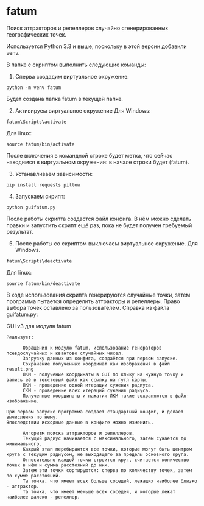 # fatum
Поиск аттракторов и репеллеров случайно сгенерированных географических точек.

Используется Python 3.3 и выше, поскольку в этой версии добавили venv.

В папке с скриптом выполнить следующие команды:
1. Сперва создадим виртуальное окружение:
```
python -m venv fatum
```
Будет создана папка fatum в текущей папке.

2. Активируем виртуальное окружение 
Для Windows:
```
fatum\Scripts\activate
```
Для linux:
```
source fatum/bin/activate
```
После включения в командной строке будет метка, что сейчас находимся в виртуальном окружении: в начале строки будет (fatum).

3. Устанавливаем зависимости:
```
pip install requests pillow
```

4. Запускаем скрипт:
```
python guifatum.py
```
После работы скрипта создастся файл конфига. В нём можно сделать правки и запустить скрипт ещё раз, пока не будет получен требуемый результат.

5. После работы со скриптом выключаем виртуальное окружение.
Для Windows.
```
fatum\Scripts\deactivate
```
Для linux:
```
source fatum/bin/deactivate
```

В ходе использования скрипта генерируются случайные точки, затем программа пытается определить аттракторы и репеллеры. Право выбора точек оставлено за пользователем. Справка из файла guifatum.py:

GUI v3 для модуля fatum
```
Реализует:

      Обращения к модулю fatum, использование генераторов псевдослучайных и квантово случайных чисел.
      Загрузку данных из конфига, создаётся при первом запуске.
      Сохранение полученных координат как изображения в файл result.png
      ЛКМ - получение координаты в GUI по клику на нужную точку и запись её в текстовый файл как ссылку на гугл карты.
      ПКМ - проведение одной итерации сужения радиуса.
      СКМ - проведение всех итераций сужения радиуса.
      Полученные координаты и нажатия ЛКМ также сохраняются в файл-изображение.

При первом запуске программа создаёт стандартный конфиг, и делает вычисления по нему.
Впоследствии исходные данные в конфиге можно изменить.

      Алгоритм поиска аттракторов и репеллеров.
      Текущий радиус начинается с максимального, затем сужается до минимального.
      Каждый этап перебираются все точки, которые могут быть центром круга с текущим радиусом, не выходящего за пределы основного круга.
      Относительно каждой точки строится круг, считается количество точек в нём и сумма расстояний до них.
      Затем эти точки сортируются: сперва по количеству точек, затем по сумме расстояний.
      Та точка, что имеет всех больше соседей, лежащих наиболее близко - аттрактор.
      Та точка, что имеет меньше всех соседей, и которые лежат наиболее далеко - репеллер.
 ```
